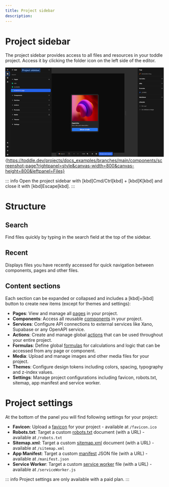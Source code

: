```yaml
---
title: Project sidebar
description:
---
```


# Project sidebar
The project sidebar provides access to all files and resources in your toddle project. Access it by clicking the folder icon on the left side of the editor.

![Project sidebar|16/9](project-sidebar.webp){https://toddle.dev/projects/docs_examples/branches/main/components/screenshot-page?rightpanel=style&canvas-width=800&canvas-height=800&leftpanel=Files}

::: info
Open the project sidebar with [kbd]Cmd/Ctrl[kbd] + [kbd]K[kbd] and close it with [kbd]Escape[kbd].
:::

# Structure
## Search
Find files quickly by typing in the search field at the top of the sidebar.

## Recent
Displays files you have recently accessed for quick navigation between components, pages and other files.

## Content sections
Each section can be expanded or collapsed and includes a [kbd]+[kbd] button to create new items (except for themes and settings):
- **Pages**: View and manage all [pages](/building-blocks/pages) in your project.
- **Components**: Access all reusable [components](/building-blocks/components) in your project.
- **Services**: Configure API connections to external services like Xano, Supabase or any OpenAPI service.
- **Actions**: Create and manage global [actions](/actions/general) that can be used throughout your entire project.
- **Formulas**: Define global [formulas](/formulas/the-formula-editor) for calculations and logic that can be accessed from any page or component.
- **Media**: Upload and manage images and other media files for your project.
- **Themes**: Configure design tokens including colors, spacing, typography and z-index values.
- **Settings**: Manage project configurations including favicon, robots.txt, sitemap, app manifest and service worker.

# Project settings
At the bottom of the panel you will find following settings for your project:
- **Favicon**: Upload a [favicon](https://developer.mozilla.org/en-US/docs/Glossary/Favicon) for your project - available at `/favicon.ico`
- **Robots.txt**: Target a custom [robots.txt](https://developer.mozilla.org/en-US/docs/Glossary/Robots.txt) document (with a URL) - available at `/robots.txt`
- **Sitemap.xml**: Target a custom [sitemap.xml](https://en.wikipedia.org/wiki/Sitemaps) document (with a URL) - available at `/sitemap.xml`
- **App Manifest**: Target a custom [manifest](https://developer.mozilla.org/en-US/docs/Web/Progressive_web_apps/Manifest) JSON file (with a URL) - available at `/manifest.json`
- **Service Worker**: Target a custom [service worker](https://developer.mozilla.org/en-US/docs/Web/API/Service_Worker_API/Using_Service_Workers) file (with a URL) - available at `/serviceWorker.js`

::: info
Project settings are only available with a paid plan.
:::